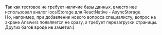 Так как тестовое не требует наличие базы данных, вместо нее использовал аналог localStorage для ReactNative - AsyncStorage.<br/>
Но, например, при добавлении нового вопроса специалисту, вопрос на экране Answers появляется не сразу, а требует перезагрузки страницы.<br/>
Других багов вроде не заметил:)
